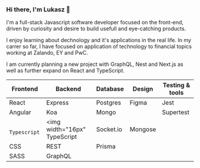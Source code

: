 ### Hi there, I'm Lukasz 👋

I'm a full-stack Javascript software developer focused on the front-end, driven by curiosity and desire to build usefull and eye-catching products.

I enjoy learning about dechnology and it's applications in the real life. In my carrer so far, I have focused on application of technology to financial topics working at Zalando, EY and PwC. 

I am currently planning a new project with GraphQL, Nest and Next.js as well as further expand on React and TypeScript.

| Frontend   | Backend    | Database | Design | Testing & tools |
|------------|------------|----------|--------|-----------------|
| React      | Express    | Postgres | Figma  | Jest            |
| Angular    | Koa        | Mongo    |        | Supertest       |
| <img width="16px" src="https://cdn.jsdelivr.net/gh/devicons/devicon/icons/typescript/typescript-original.svg" />  `Typescript` | <img width="16px" TypeScript  | Socket.io  | Mongose  |        | Docker          |
| CSS        | REST       | Prisma   |        |                 |
| SASS       | GraphQL    |          |        |                 |

